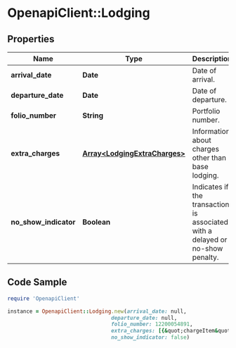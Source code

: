 # OpenapiClient::Lodging

## Properties

Name | Type | Description | Notes
------------ | ------------- | ------------- | -------------
**arrival_date** | **Date** | Date of arrival. | [optional] 
**departure_date** | **Date** | Date of departure. | [optional] 
**folio_number** | **String** | Portfolio number. | [optional] 
**extra_charges** | [**Array&lt;LodgingExtraCharges&gt;**](LodgingExtraCharges.md) | Information about charges other than base lodging. | [optional] 
**no_show_indicator** | **Boolean** | Indicates if the transaction is associated with a delayed or no-show penalty. | [optional] 

## Code Sample

```ruby
require 'OpenapiClient'

instance = OpenapiClient::Lodging.new(arrival_date: null,
                                 departure_date: null,
                                 folio_number: 12200054891,
                                 extra_charges: [{&quot;chargeItem&quot;:&quot;MINI_BAR&quot;},{&quot;chargeItem&quot;:&quot;OTHER&quot;}],
                                 no_show_indicator: false)
```


